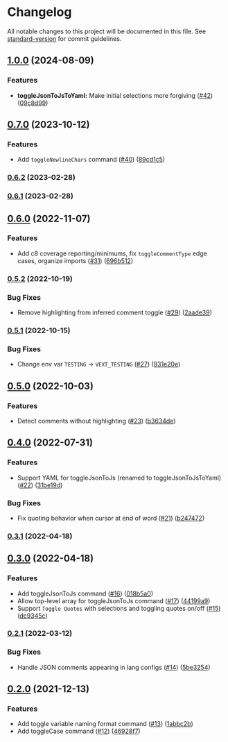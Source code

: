 # Changelog

All notable changes to this project will be documented in this file. See [standard-version](https://github.com/conventional-changelog/standard-version) for commit guidelines.

## [1.0.0](https://github.com/adamhamlin/vext/compare/v0.7.0...v1.0.0) (2024-08-09)


### Features

* **toggleJsonToJsToYaml:** Make initial selections more forgiving ([#42](https://github.com/adamhamlin/vext/issues/42)) ([09c8d99](https://github.com/adamhamlin/vext/commit/09c8d997d3ea6c674566a84760ad1fe7f1ad06c8))

## [0.7.0](https://github.com/adamhamlin/vext/compare/v0.6.2...v0.7.0) (2023-10-12)


### Features

* Add `toggleNewlineChars` command ([#40](https://github.com/adamhamlin/vext/issues/40)) ([89cd1c5](https://github.com/adamhamlin/vext/commit/89cd1c5b9d44693711d933bcf4922c024be6923a))

### [0.6.2](https://github.com/adamhamlin/vext/compare/v0.6.1...v0.6.2) (2023-02-28)

### [0.6.1](https://github.com/adamhamlin/vext/compare/v0.6.0...v0.6.1) (2023-02-28)

## [0.6.0](https://github.com/adamhamlin/vext/compare/v0.5.2...v0.6.0) (2022-11-07)


### Features

* Add c8 coverage reporting/minimums, fix `toggleCommentType` edge cases, organize imports ([#31](https://github.com/adamhamlin/vext/issues/31)) ([696b512](https://github.com/adamhamlin/vext/commit/696b512990128728c89f4734e3c12d72eac853fd))

### [0.5.2](https://github.com/adamhamlin/vext/compare/v0.5.1...v0.5.2) (2022-10-19)


### Bug Fixes

* Remove highlighting from inferred comment toggle ([#29](https://github.com/adamhamlin/vext/issues/29)) ([2aade39](https://github.com/adamhamlin/vext/commit/2aade393edda336d1b9afd81029e512ae0652d53))

### [0.5.1](https://github.com/adamhamlin/vext/compare/v0.5.0...v0.5.1) (2022-10-15)


### Bug Fixes

* Change env var `TESTING` -> `VEXT_TESTING` ([#27](https://github.com/adamhamlin/vext/issues/27)) ([931e20e](https://github.com/adamhamlin/vext/commit/931e20e29021a31764b0055c03b81168f57953a6))

## [0.5.0](https://github.com/adamhamlin/vext/compare/v0.4.0...v0.5.0) (2022-10-03)


### Features

* Detect comments without highlighting ([#23](https://github.com/adamhamlin/vext/issues/23)) ([b3634de](https://github.com/adamhamlin/vext/commit/b3634de68bfa343bd4251dff57fc51ea0caca30a))

## [0.4.0](https://github.com/adamhamlin/vext/compare/v0.3.1...v0.4.0) (2022-07-31)


### Features

* Support YAML for toggleJsonToJs (renamed to toggleJsonToJsToYaml) ([#22](https://github.com/adamhamlin/vext/issues/22)) ([31be19d](https://github.com/adamhamlin/vext/commit/31be19d48e55d288862613a68bb608858327520d))


### Bug Fixes

* Fix quoting behavior when cursor at end of word ([#21](https://github.com/adamhamlin/vext/issues/21)) ([b247472](https://github.com/adamhamlin/vext/commit/b247472693d78d3bb49a4f0eb9639247fab6a495))

### [0.3.1](https://github.com/adamhamlin/vext/compare/v0.3.0...v0.3.1) (2022-04-18)

## [0.3.0](https://github.com/adamhamlin/vext/compare/v0.2.1...v0.3.0) (2022-04-18)


### Features

* Add toggleJsonToJs command ([#16](https://github.com/adamhamlin/vext/issues/16)) ([018b5a0](https://github.com/adamhamlin/vext/commit/018b5a0384797a015cc7d43a58ff504ce1f959df))
* Allow top-level array for toggleJsonToJs command ([#17](https://github.com/adamhamlin/vext/issues/17)) ([44199a9](https://github.com/adamhamlin/vext/commit/44199a9107d8bbe00ab5a4c81f66ac6ce93b445e))
* Support `Toggle Quotes` with selections and toggling quotes on/off ([#15](https://github.com/adamhamlin/vext/issues/15)) ([dc9345c](https://github.com/adamhamlin/vext/commit/dc9345cd0bc2df34cc1260864a942fc68cd26d3b))

### [0.2.1](https://github.com/adamhamlin/vext/compare/v0.2.0...v0.2.1) (2022-03-12)


### Bug Fixes

* Handle JSON comments appearing in lang configs ([#14](https://github.com/adamhamlin/vext/issues/14)) ([5be3254](https://github.com/adamhamlin/vext/commit/5be3254df8b99976bbbeb6b08feedf1203338857))

## [0.2.0](https://github.com/adamhamlin/vext/compare/v0.1.2...v0.2.0) (2021-12-13)


### Features

* Add toggle variable naming format command ([#13](https://github.com/adamhamlin/vext/issues/13)) ([1abbc2b](https://github.com/adamhamlin/vext/commit/1abbc2b154fc2493201a9e142eba78eb03386d08))
* Add toggleCase command ([#12](https://github.com/adamhamlin/vext/issues/12)) ([46928f7](https://github.com/adamhamlin/vext/commit/46928f788b7133eb0ebf36adfcacfce0e1672049))
